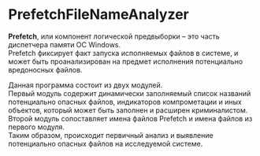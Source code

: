 # PrefetchFileNameAnalyzer

**Prefetch**, или компонент логической предвыборки – это часть диспетчера памяти ОС Windows.   
Prefetch фиксирует факт запуска исполняемых файлов в системе, и может быть проанализирован на предмет исполнения потенциально вредоносных файлов.  

Данная программа состоит из двух модулей.  
Первый модуль содержит динамически заполняемый список названий потенциально опасных файлов, индикаторов компрометации и иных объектов, который может быть заполнен и расширен криминалистом.  
Второй модуль сопоставляет имена файлов Prefetch и имена файлов из первого модуля.   
Таким образом, происходит первичный анализ и выявление потенциально опасных файлов на исследуемой системе.
